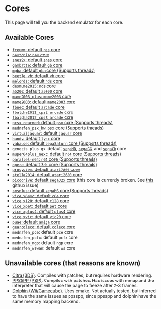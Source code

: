 # Cores

This page will tell you the backend emulator for each core.

## Available Cores

- [`fceumm`: default `nes` core](/docs/systems/nes-famicom)
- [`nestopia`: `nes` core](/docs/systems/nes-famicom)
- [`snes9x`: default `snes` core](/docs/systems/snes)
- [`gambatte`: default `gb` core](/docs/systems/nintendo-game-boy)
- [`mgba`: default `gba` core (Supports threads)](/docs/systems/nintendo-game-boy-advance)
- [`beetle_vb`: default `vb` core](/docs/systems/virtual-boy)
- [`melonds`: default `nds` core](/docs/systems/nintendo-ds)
- [`desmume2015`: `nds` core](/docs/systems/nintendo-ds)
- [`a5200`: default `a5200` core](/docs/systems/atari-5200)
- [`mame2003_plus`: `mame2003` core](/docs/systems/mame-2003)
- [`mame2003`: default `mame2003` core](/docs/systems/mame-2003)
- [`fbneo`: default `arcade` core](/docs/systems/arcade)
- [`fbalpha2012_cps1`: `arcade` core](/docs/systems/arcade)
- [`fbalpha2012_cps2`: `arcade` core](/docs/systems/arcade)
- [`pcsx_rearmed`: default `psx` core (Supports threads)](/docs/systems/playstation)
- [`mednafen_psx_hw`: `psx` core (Supports threads)](/docs/systems/playstation)
- [`virtualjaguar`: default `jaguar` core](/docs/systems/atari-jaguar)
- [`handy`: default `lynx` core](/docs/systems/atari-jynx)
- [`yabause`: default `segaSaturn` core (Supports threads)](/docs/systems/sega-saturn)
- `genesis_plus_gx`: default [`segaMD`](/docs/systems/sega-mega-drive), [`segaGG`](/docs/systems/sega-game-gear), and [`segaCD`](/docs/systems/sega-cd) core
- [`mupen64plus_next`: default `n64` core (Supports threads)](/docs/systems/nintendo-64)
- [`parallel-n64`: `n64` core (Supports threads)](/docs/systems/nintendo-64)
- [`opera`: default `3do` core (Supports threads)](/docs/systems/3do)
- [`prosystem`: default `atari7800` core](/docs/systems/atari-7800)
- [`stella2014`: default `atari2600` core](/docs/systems/atari-2600)
- [`picodrive`: default `sega32x` core](/docs/systems/sega-32x) (this core is currently broken. See [this](https://github.com/EmulatorJS/EmulatorJS/issues/579) github issue)
- [`smsplus`: default `segaMS` core (Supports threads)](/docs/systems/sega-master-system)
- [`vice_x64sc`: default `c64` core](/docs/systems/commodore-64)
- [`vice_x128`: default `c128` core](/docs/systems/commodore-128)
- [`vice_xpet`: default `pet` core](/docs/systems/commodore-PET)
- [`vice_xplus4`: default `plus4` core](/docs/systems/commodore-plus4)
- [`vice_xvic`: default `vic20` core](/docs/systems/commodore-vic20)
- [`puae`: default `amiga` core](/docs/systems/commodore-amiga)
- [`gearcoleco`: default `coleco` core](/docs/systems/colecovision)
- `mednafen_pce`: default `pce` core
- `mednafen_pcfx`: default `pcfx` core
- `mednafen_ngp`: default `ngp` core
- `mednafen_wswan`: default `ws` core



## Unavailable cores (that reasons are known)
- [Citra (3DS)](https://citra-emu.org/). Compiles with patches, but requires hardware rendering.
- [PPSSPP (PSP)](https://www.ppsspp.org/). Compiles with patches. Has issues with mmap and the interpreter that will cause the page to freeze after 2-3 frames.
- [Dolphin (Wii/Gamecube)](https://dolphin-emu.org/). Uses cmake. Not actually tested, but inferred to have the same issues as ppsspp, since ppsspp and dolphin have the same memory mapping backend.
